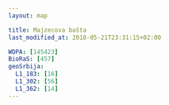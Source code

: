 ```yaml
---
layout: map

title: Majzecova bašta
last_modified_at: 2018-05-21T23:31:15+02:00

WDPA: [145423]
BioRaS: [457]
geoSrbija:
  L1_183: [16]
  L1_302: [56]
  L1_362: [14]
---
```


